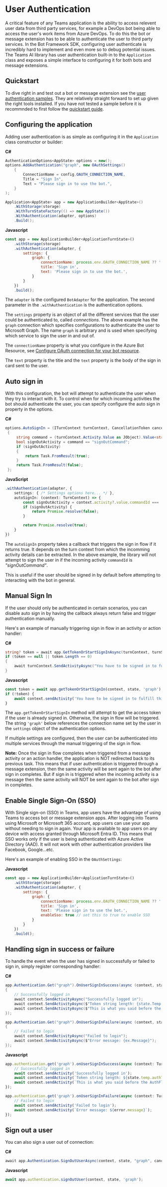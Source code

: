 # User Authentication

A critical feature of any Teams application is the ability to access relevent user data from third party services, for example a DevOps bot being able to access the user's work items from Azure DevOps. To do this the bot or message extension has to be able to authenticate the user to third party services. In the Bot Framework SDK, configuring user authenticate is incredibly hard to implement and even more so to debug potential issues. The Teams AI library has user authentication built-in to the `Application` class and exposes a simple interface to configuring it for both bots and message extensions.

## Quickstart

To dive right in and test out a bot or message extension see the [user authentication samples](../SAMPLES.md#user-authentication-samples). They are relatively straight forward to set up given the right tools installed. If you have not tested a sample before it is recommnded to first follow the [quickstart guide](../QUICKSTART.md).

## Configuring the application

Adding user authentication is as simple as configuring it in the `Application` class constructor or builder:

**C#**
```cs
AuthenticationOptions<AppState> options = new();
options.AddAuthentication("graph", new OAuthSettings()
    {
        ConnectionName = config.OAUTH_CONNECTION_NAME,
        Title = "Sign In",
        Text = "Please sign in to use the bot.",
    }
);

Application<AppState> app = new ApplicationBuilder<AppState>()
    .WithStorage(storage)
    .WithTurnStateFactory(() => new AppState())
    .WithAuthentication(adapter, options)
    .Build();
```

**Javascript**
```js
const app = new ApplicationBuilder<ApplicationTurnState>()
    .withStorage(storage)
    .withAuthentication(adapter, {
        settings: {
            graph: {
                connectionName: process.env.OAUTH_CONNECTION_NAME ?? '',
                title: 'Sign in',
                text: 'Please sign in to use the bot.',
            }
        }
    })
    .build();
```

The `adapter` is the configured `BotAdapter` for the application. The second parameter in the `.withAuthentication` is the authentication options. 

The `settings` property is an object of all the different services that the user could be authenticated to, called *connections*. The above example has the `graph` connection which specifies configurations to authenticate the user to Microsoft Graph. The name `graph` is arbitrary and is used when specifying which service to sign the user in and out of.

The `connectionName` property is what you configure in the Azure Bot Resource, see [Configure OAuth connection for your bot resource](https://learn.microsoft.com/en-us/microsoftteams/platform/bots/how-to/authentication/bot-sso-register-aad?tabs=windows#configure-oauth-connection-for-your-bot-resource).

The `text` property is the titie and the `text` property is the body of the sign in card sent to the user.

## Auto sign in

With this configuration, the bot will attempt to authenticate the user when they try to interact with it. To control when for which incoming activities the bot should authenticate the user, you can specify configure the auto sign in property in the options.

**C#**
```cs
options.AutoSignIn = (ITurnContext turnContext, CancellationToken cancellationToken) =>
 {
     string command = (turnContext.Activity.Value as JObject).Value<string>("commandId");
     bool signOutActivity = command == "signOutCommand";
     if (signOutActivity)
     {
         return Task.FromResult(true);
     }
     return Task.FromResult(false);
 };
```

**JavaScript**
```ts
.withAuthentication(adapter, {
    settings: { /* Settings options here... */ },
    autoSignIn: (context: TurnContext) => {
        const signOutActivity = context.activity?.value.commandId === 'signOutCommand';
        if (signOutActivity) {
            return Promise.resolve(false);
        }

        return Promise.resolve(true);
    }
})
```

The `autoSignIn` property takes a callback that triggers the sign in flow if it returns true. It depends on the turn context from which the incomming activity details can be extracted. In the above example, the library will not attempt to sign the user in if the incoming activity `commandId` is *"signOutCommand"*.

This is useful if the user should be signed in by default before attempting to interacting with the bot in general. 

## Manual Sign In

If the user should only be authenticated in certain scenarios, you can disable auto sign in by having the callback always return false and trigger authentication manually.

Here's an example of manually triggering sign in flow in an activity or action handler:


**C#**
```cs
string? token = await app.GetTokenOrStartSignInAsync(turnContext, turnState, "graph", cancellationToken);
if (token == null || token.Length == 0)
{
    await turnContext.SendActivityAsync("You have to be signed in to fulfill this request. Starting sign in flow...");
}
```

**Javascript**
```ts
const token = await app.getTokenOrStartSignIn(context, state, 'graph');
if (!token) {
    await context.sendActivity('You have to be signed in to fulfill this request. Starting sign in flow...');
}
```

The `app.getTokenOrStartSignIn` method will attempt to get the access token if the user is already signed in. Otherwise, the sign in flow will be triggered. The string `'graph'` below references the connection name set by the user in the `settings` object of the authentication options.

If multiple settings are configured, then the user can be authenticated into multiple services through the manual triggering of the sign in flow.

**Note:** Once the sign in flow completes when triggered from a message activity or an action handler, the application is NOT redirected back to its previous task. This means that if user authentication is triggered through a message extension, then the same activity will be sent again to the bot after sign in completes. But if sign in is triggered when the incoming activity is a message then the same activity will NOT be sent again to the bot after sign in completes.

## Enable Single Sign-On (SSO)
With Single sign-on (SSO) in Teams, app users have the advantage of using Teams to access bot or message extension apps. After logging into Teams using Microsoft or Microsoft 365 account, app users can use your app without needing to sign in again. Your app is available to app users on any device with access granted through Microsoft Entra ID. This means that SSO works only if the user is being authenticated with Azure Active Directory (AAD). It will not work with other authentication providers like Facebook, Google...etc. 

Here's an example of enabling SSO in the `OAuthSettings`:

**Javascript**
```js
const app = new ApplicationBuilder<ApplicationTurnState>()
    .withStorage(storage)
    .withAuthentication(adapter, {
        settings: {
            graph: {
                connectionName: process.env.OAUTH_CONNECTION_NAME ?? '',
                title: 'Sign in',
                text: 'Please sign in to use the bot.',
                enableSso: true // set this to true to enable SSO
            }
        }
    })
    .build();
```

## Handling sign in success or failure

To handle the event when the user has signed in successfully or failed to sign in, simply register corresponding handler:

**C#**
```cs
app.Authentication.Get("graph").OnUserSignInSuccess(async (context, state) =>
{
    // Successfully logged in
    await context.SendActivityAsync("Successfully logged in");
    await context.SendActivityAsync($"Token string length: {state.Temp.AuthTokens["graph"].Length}");
    await context.SendActivityAsync($"This is what you said before the AuthFlow started: {context.Activity.Text}");
});

app.Authentication.Get("graph").OnUserSignInFailure(async (context, state, ex) =>
{
    // Failed to login
    await context.SendActivityAsync("Failed to login");
    await context.SendActivityAsync($"Error message: {ex.Message}");
});
```

**Javascript**
```ts
app.authentication.get('graph').onUserSignInSuccess(async (context: TurnContext, state: ApplicationTurnState) => {
    // Successfully logged in
    await context.sendActivity('Successfully logged in');
    await context.sendActivity(`Token string length: ${state.temp.authTokens['graph']!.length}`);
    await context.sendActivity(`This is what you said before the AuthFlow started: ${context.activity.text}`);
});

app.authentication.get('graph').onUserSignInFailure(async (context: TurnContext, _state: ApplicationTurnState, error: AuthError) => {
    // Failed to login
    await context.sendActivity('Failed to login');
    await context.sendActivity(`Error message: ${error.message}`);
});
```

## Sign out a user

You can also sign a user out of connection:

**C#**
```cs
await app.Authentication.SignOutUserAsync(context, state, "graph", cancellationToken);
```

**Javascript**
```js
await app.authentication.signOutUser(context, state, 'graph');
```

